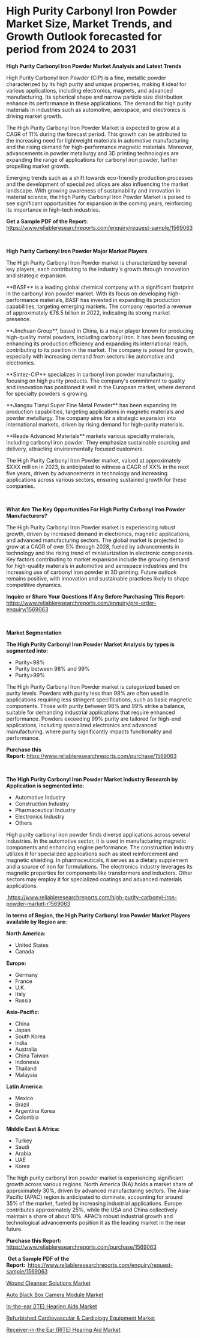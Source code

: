 <p><h1>High Purity Carbonyl Iron Powder Market Size, Market Trends, and Growth Outlook forecasted for period from 2024 to 2031</h1></p><p><strong>High Purity Carbonyl Iron Powder Market Analysis and Latest Trends</strong></p>
<p><p>High Purity Carbonyl Iron Powder (CIP) is a fine, metallic powder characterized by its high purity and unique properties, making it ideal for various applications, including electronics, magnets, and advanced manufacturing. Its spherical shape and narrow particle size distribution enhance its performance in these applications. The demand for high purity materials in industries such as automotive, aerospace, and electronics is driving market growth.</p><p>The High Purity Carbonyl Iron Powder Market is expected to grow at a CAGR of 11% during the forecast period. This growth can be attributed to the increasing need for lightweight materials in automotive manufacturing and the rising demand for high-performance magnetic materials. Moreover, advancements in powder metallurgy and 3D printing technologies are expanding the range of applications for carbonyl iron powder, further propelling market growth.</p><p>Emerging trends such as a shift towards eco-friendly production processes and the development of specialized alloys are also influencing the market landscape. With growing awareness of sustainability and innovation in material science, the High Purity Carbonyl Iron Powder Market is poised to see significant opportunities for expansion in the coming years, reinforcing its importance in high-tech industries.</p></p>
<p><strong>Get a Sample PDF of the Report:&nbsp;</strong> <a href="https://www.reliableresearchreports.com/enquiry/request-sample/1569063?utm_campaign=1621&utm_medium=2&utm_source=Github&utm_content=ia&utm_term=14102024&utm_id=high-purity-carbonyl-iron-powder">https://www.reliableresearchreports.com/enquiry/request-sample/1569063</a></p>
<p>&nbsp;</p>
<p><strong>High Purity Carbonyl Iron Powder Major Market Players</strong></p>
<p><p>The High Purity Carbonyl Iron Powder market is characterized by several key players, each contributing to the industry's growth through innovation and strategic expansion. </p><p>**BASF** is a leading global chemical company with a significant footprint in the carbonyl iron powder market. With its focus on developing high-performance materials, BASF has invested in expanding its production capabilities, targeting emerging markets. The company reported a revenue of approximately €78.5 billion in 2022, indicating its strong market presence.</p><p>**Jinchuan Group**, based in China, is a major player known for producing high-quality metal powders, including carbonyl iron. It has been focusing on enhancing its production efficiency and expanding its international reach, contributing to its position in the market. The company is poised for growth, especially with increasing demand from sectors like automotive and electronics.</p><p>**Sintez-CIP** specializes in carbonyl iron powder manufacturing, focusing on high purity products. The company's commitment to quality and innovation has positioned it well in the European market, where demand for specialty powders is growing.</p><p>**Jiangsu Tianyi Super Fine Metal Powder** has been expanding its production capabilities, targeting applications in magnetic materials and powder metallurgy. The company aims for a strategic expansion into international markets, driven by rising demand for high-purity materials.</p><p>**Reade Advanced Materials** markets various specialty materials, including carbonyl iron powder. They emphasize sustainable sourcing and delivery, attracting environmentally focused customers.</p><p>The High Purity Carbonyl Iron Powder market, valued at approximately $XXX million in 2023, is anticipated to witness a CAGR of XX% in the next five years, driven by advancements in technology and increasing applications across various sectors, ensuring sustained growth for these companies.</p></p>
<p>&nbsp;</p>
<p><strong>What Are The Key Opportunities For High Purity Carbonyl Iron Powder Manufacturers?</strong></p>
<p><p>The High Purity Carbonyl Iron Powder market is experiencing robust growth, driven by increased demand in electronics, magnetic applications, and advanced manufacturing sectors. The global market is projected to grow at a CAGR of over 5% through 2028, fueled by advancements in technology and the rising trend of miniaturization in electronic components. Key factors contributing to market expansion include the growing demand for high-quality materials in automotive and aerospace industries and the increasing use of carbonyl iron powder in 3D printing. Future outlook remains positive, with innovation and sustainable practices likely to shape competitive dynamics.</p></p>
<p><strong>Inquire or Share Your Questions If Any Before Purchasing This Report:</strong> <a href="https://www.reliableresearchreports.com/enquiry/pre-order-enquiry/1569063?utm_campaign=1621&utm_medium=2&utm_source=Github&utm_content=ia&utm_term=14102024&utm_id=high-purity-carbonyl-iron-powder">https://www.reliableresearchreports.com/enquiry/pre-order-enquiry/1569063</a></p>
<p>&nbsp;</p>
<p><strong>Market Segmentation</strong></p>
<p><strong>The High Purity Carbonyl Iron Powder Market Analysis by types is segmented into:</strong></p>
<p><ul><li>Purity<98%</li><li>Purity between 98% and 99%</li><li>Purity>99%</li></ul></p>
<p><p>The High Purity Carbonyl Iron Powder market is categorized based on purity levels. Powders with purity less than 98% are often used in applications requiring less stringent specifications, such as basic magnetic components. Those with purity between 98% and 99% strike a balance, suitable for demanding industrial applications that require enhanced performance. Powders exceeding 99% purity are tailored for high-end applications, including specialized electronics and advanced manufacturing, where purity significantly impacts functionality and performance.</p></p>
<p><strong>Purchase this Report:&nbsp;</strong><a href="https://www.reliableresearchreports.com/purchase/1569063?utm_campaign=1621&utm_medium=2&utm_source=Github&utm_content=ia&utm_term=14102024&utm_id=high-purity-carbonyl-iron-powder">https://www.reliableresearchreports.com/purchase/1569063</a></p>
<p>&nbsp;</p>
<p><strong>The High Purity Carbonyl Iron Powder Market Industry Research by Application is segmented into:</strong></p>
<p><ul><li>Automotive Industry</li><li>Construction Industry</li><li>Pharmaceutical Industry</li><li>Electronics Industry</li><li>Others</li></ul></p>
<p><p>High purity carbonyl iron powder finds diverse applications across several industries. In the automotive sector, it is used in manufacturing magnetic components and enhancing engine performance. The construction industry utilizes it for specialized applications such as steel reinforcement and magnetic shielding. In pharmaceuticals, it serves as a dietary supplement and a source of iron for formulations. The electronics industry leverages its magnetic properties for components like transformers and inductors. Other sectors may employ it for specialized coatings and advanced materials applications.</p></p>
<p><a href="https://www.reliableresearchreports.com/high-purity-carbonyl-iron-powder-market-r1569063?utm_campaign=1621&utm_medium=2&utm_source=Github&utm_content=ia&utm_term=14102024&utm_id=high-purity-carbonyl-iron-powder">&nbsp;https://www.reliableresearchreports.com/high-purity-carbonyl-iron-powder-market-r1569063</a></p>
<p><strong>In terms of Region, the High Purity Carbonyl Iron Powder Market Players available by Region are:</strong></p>
<p>
    <p> <strong> North America: </strong>
        <ul>
            <li>United States</li>
            <li>Canada</li>
        </ul>
        </p> 
    <p> <strong> Europe: </strong>
        <ul>
            <li>Germany</li>
            <li>France</li>
            <li>U.K.</li>
            <li>Italy</li>
            <li>Russia</li>
        </ul>
        </p> 
    <p> <strong> Asia-Pacific: </strong>
        <ul>
            <li>China</li>
            <li>Japan</li>
            <li>South Korea</li>
            <li>India</li>
            <li>Australia</li>
            <li>China Taiwan</li>
            <li>Indonesia</li>
            <li>Thailand</li>
            <li>Malaysia</li>
        </ul>
        </p> 
    <p> <strong> Latin America: </strong>
        <ul>
            <li>Mexico</li>
            <li>Brazil</li>
            <li>Argentina Korea</li>
            <li>Colombia</li>
        </ul>
        </p> 
    <p> <strong> Middle East & Africa: </strong>
        <ul>
            <li>Turkey</li>
            <li>Saudi</li>
            <li>Arabia</li>
            <li>UAE</li>
            <li>Korea</li>
        </ul>
    </p>
    </p>
<p><p>The high purity carbonyl iron powder market is experiencing significant growth across various regions. North America (NA) holds a market share of approximately 30%, driven by advanced manufacturing sectors. The Asia-Pacific (APAC) region is anticipated to dominate, accounting for around 35% of the market, fueled by increasing industrial applications. Europe contributes approximately 25%, while the USA and China collectively maintain a share of about 10%. APAC’s robust industrial growth and technological advancements position it as the leading market in the near future.</p></p>
<p><strong>Purchase this Report: </strong><a href="https://www.reliableresearchreports.com/purchase/1569063?utm_campaign=1621&utm_medium=2&utm_source=Github&utm_content=ia&utm_term=14102024&utm_id=high-purity-carbonyl-iron-powder">https://www.reliableresearchreports.com/purchase/1569063</a></p>
<p>&nbsp;<strong>Get a Sample PDF of the Report:&nbsp;&nbsp;</strong><a href="https://www.reliableresearchreports.com/enquiry/request-sample/1569063?utm_campaign=1621&utm_medium=2&utm_source=Github&utm_content=ia&utm_term=14102024&utm_id=high-purity-carbonyl-iron-powder">https://www.reliableresearchreports.com/enquiry/request-sample/1569063</a></p>
<p><strong></strong></p>
<p><p><a href="https://www.linkedin.com/pulse/global-wound-cleanser-solutions-market-exploring-share-trends-sijrf?trk=public_post_embed_feed-article-content&utm_campaign=1621&utm_medium=2&utm_source=Github&utm_content=ia&utm_term=14102024&utm_id=high-purity-carbonyl-iron-powder">Wound Cleanser Solutions Market</a></p><p><a href="https://www.linkedin.com/pulse/global-auto-black-box-camera-module-market-opportunities-challenges2024-6fsvf?trk=public_post_embed_feed-article-content&utm_campaign=1621&utm_medium=2&utm_source=Github&utm_content=ia&utm_term=14102024&utm_id=high-purity-carbonyl-iron-powder">Auto Black Box Camera Module Market</a></p><p><a href="https://www.linkedin.com/pulse/in-the-ear-ite-hearing-aids-market-evolution-global-trends-puxkf?trk=public_post_embed_feed-article-content&utm_campaign=1621&utm_medium=2&utm_source=Github&utm_content=ia&utm_term=14102024&utm_id=high-purity-carbonyl-iron-powder">In-the-ear (ITE) Hearing Aids Market</a></p><p><a href="https://www.linkedin.com/pulse/refurbished-cardiovascular-cardiology-equipment-industry-recjf?trk=public_post_embed_feed-article-content&utm_campaign=1621&utm_medium=2&utm_source=Github&utm_content=ia&utm_term=14102024&utm_id=high-purity-carbonyl-iron-powder">Refurbished Cardiovascular & Cardiology Equipment Market</a></p><p><a href="https://www.linkedin.com/pulse/in-depth-analysis-global-receiver-in-the-ear-rite-hearing-aid-d5fzf?trk=public_post_embed_feed-article-content&utm_campaign=1621&utm_medium=2&utm_source=Github&utm_content=ia&utm_term=14102024&utm_id=high-purity-carbonyl-iron-powder">Receiver-in-the Ear (RITE) Hearing Aid Market</a></p></p>